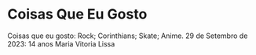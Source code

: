 # Coisas Que Eu Gosto
Coisas que eu gosto: 
Rock; Corinthians; Skate; Anime.
29 de Setembro de 2023: 14 anos
Maria Vitoria Lissa
